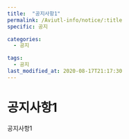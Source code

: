 ```yaml
---
title:  "공지사항1"
permalink: /Aviutl-info/notice/:title
specific: 공지

categories:
  - 공지

tags:
  - 공지
last_modified_at: 2020-08-17T21:17:30
---
```


# 공지사항1
공지사항1